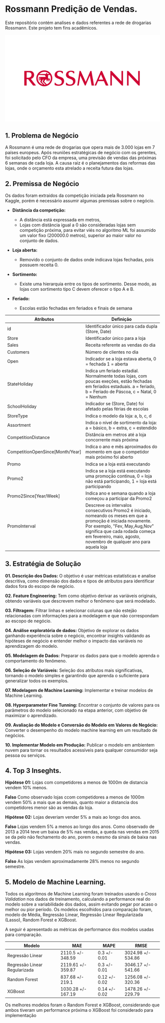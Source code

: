 # Rossmann Predição de Vendas. 
Este repositório contém analises e dados referentes a rede de drogarias Rossmann. 
Este projeto tem fins acadêmicos.

![](img/Rossmann.png)

## 1. Problema de Negócio
A Rossmann é uma rede de drogarias que opera mais de 3.000 lojas em 7 países europeus. Após reuniões estratégicas de negócio com os gerentes, foi solicitado pelo CFO da empresa, uma previsão de vendas das próximas 6 semanas de cada loja. A causa raiz é o planejamentos das reformas das lojas, onde o orçamento esta atrelado a receita futura das lojas. 

## 2. Premissa de Negócio
Os dados foram extraidos da competição iniciada pela Rossmann no Kaggle, porém é necessário assumir algumas premissas sobre o negócio.

- **Distância da competição:** 
  - A distância está expressada em metros, 
  - Lojas com distância igual a 0 são consideradas lojas sem competição próxima, para evitar viés no algoritmo ML  foi assumido um valor fixo (200000.0 metros), superior ao maior valor no conjunto de dados.  

- **Loja aberta:**
  - Removido o conjunto de dados onde indicava lojas fechadas, pois possuem receita 0.  

- **Sortimento:** 
  - Existe uma hierarquia entre os tipos de sortimento. Desse modo, as lojas com sortimento tipo C devem oferecer o tipo A e B.
  
- **Feriado:** 
  - Escolas estão fechadas em feriados e finais de semana

Atributos    | Definição
------------ | -------------
|id          | Identificador único para cada dupla (Store, Date)|
|Store       | Identificador único para a loja|
|Sales       | Receita referente as vendas do dia |
|Customers   | Número de clientes no dia|
|Open        | Indicador se a loja estava aberta, 0 = fechada 1 = aberta|
|StateHoliday |Indica um feriado estadial. Normalmente todas lojas, com poucas exeções, estão fechadas em feriados estaduais.  a = feriado, b = Feriado de Páscoa, c = Natal, 0 = Nenhum |
|SchoolHoliday| Indicador se (Store, Date) foi afetado pelas férias de escolas|
|StoreType   | Indica o modelo da loja: a, b, c, d|
|Assortment  |Indica o nível de sortimento da loja: a = básico, b = extra, c = estendido |
|CompetitionDistance |Distância em metros até a loja concorrente mais próxima|
|CompetitionOpenSince[Month/Year] | Indica o ano e mês aproximados do momento em que o competidor mais próximo foi aberto|
|Promo       | Indica se a loja está executando|
|Promo2       | Indica se a loja está executando uma promoção continua, 0 = loja não está participando, 1 = loja está participando | 
|Promo2Since[Year/Week]       | Indica ano e semana quando a loja começou a participar da Promo2 |
|PromoInterval     | Descreve os intervalos consecutivos Promo2 é iniciado, nomeando os meses em que a promoção é iniciada novamente. Por exemplo, "Fev, May,Aug,Nov" significa que cada rodada começa em fevereiro, maio, agosto, novembro de qualquer ano para aquela loja |

## 3. Estratégia de Solução

**01. Descrição dos Dados:** O objetivo é usar métricas estatísticas e analise descritiva, como dimensão dos dados e tipos de atributos para identificar dados fora do escopo de negócio.  

**02. Feature Engineering:** Tem como objetivo derivar as variáveis originais, obtendo variáveis que descrevem melhor o fenômeno que será modelado.

**03. Filtragem:** Filtrar linhas e selecionar colunas que não estejão relacionadas com informações para a modelagem e que não correspondam ao escopo de negócio. 

**04. Análise exploratória de dados:** Objetivo de explorar os dados ganhando experiência sobre o negócio, encontrar insights validando as hipóteses de negócio e entender melhor o impacto das variáveis no aprendizagem do modelo. 

**05. Modelagem de Dados:** Preparar os dados para que o modelo aprenda o comportamento do fenômeno.

**06. Seleção de Variáveis:** Seleção dos atributos mais significativas, tornando o modelo simples e garantindo que aprenda o suficiente para generalizar todos os exemplos.

**07. Modelagem de Machine Learning:** Implementar e treinar modelos de Machine Learning.

**08. Hyperparameter Fine Tunning:** Encontrar o conjunto de valores para os parâmetros do modelo selecionado na etapa anterior, com objetivo de maximizar o aprendizado. 

**09. Avaliação do Modelo e Conversão do Modelo em Valores de Negócio:** Converter o desempenho do modelo machine learning em um resultado de negócios.

**10. Implementar Modelo em Produção:** Publicar o modelo em ambientem nuvem para tornar os resultados acessíveis para qualquer consumidor seja pessoa ou serviços. 



## 4. Top 3 Inseghts. 

**Hipótese 01:** Lojas com competidores a menos de 1000m de distancia vendem 10% menos.

**Falso** Como observado lojas ccom competidores a menos de 1000m vendem 50% a mais que as demais, quanto maior a distancia dos competidores menor são as vendas da loja.


**Hipótese 02:** Lojas deveriam vender 5% a mais ao longo dos anos. 

**Falso** Lojas vendem 5% a menos ao longo dos anos. Como observado de 2013 a 2014 teve um baixa de 5% nas vendas, a queda nas vendas em 2015 se da pelo não fechamento do ano, porem o mesmo da sinais de baixa nas vendas.


**Hipótese 03:** Lojas vendem 20% mais no segundo semestre do ano.

**Falso** As lojas vendem aproximadamente 28% menos no segundo semestre.

## 5. Modelo de Machine Learning. 

Todos os algoritmos de Machine Learning foram treinados usando o *Cross Validation* nos dados de treinamento, calculando a performance real do modelo sobre a variabilidade dos dados, assim evitando pegar por acaso o melhor ou pior período. Os modelos escolhidos para comparação foram, modelo de Média, Regressão Linear, Regressão Linear Regularizada (Lasso),  Random Forest e XGBoost. 

A seguir é apresentado as métricas de performance dos modelos usadas para comparação.  

Modelo    | MAE | MAPE  | RMSE
------------ | ------------- |  ------------ |  ------------  
|Regressão Linear |2110.5 +/- 348.59 | 0.3 +/- 0.01 | 3024.98 +/- 534.86
|Regressão Linear Regularizada |2119.61 +/- 359.87 | 0.3 +/- 0.01 | 3046.17 +/- 541.66
|Random Forest | 837.68 +/- 219.1 | 0.12 +/- 0.02 | 1256.08 +/- 320.36
|XGBosst | 1030.28 +/- 167.19 | 0.14 +/- 0.02 | 1478.26 +/- 229.79

Os melhores modelos foram o Random Forest e XGBoost, considerando que ambos tiveram um performance próxima o XGBoost foi considerado para implementação 


